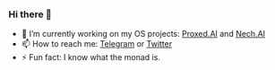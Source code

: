 ### Hi there 👋

- 🔭 I’m currently working on my OS projects: [Proxed.AI](https://git.new/proxed) and [Nech.AI](https://git.new/nech)
- 📫 How to reach me: [Telegram](https://t.me/vahaah) or [Twitter](https://twitter.com/vahaah)
- ⚡ Fun fact: I know what the monad is.
